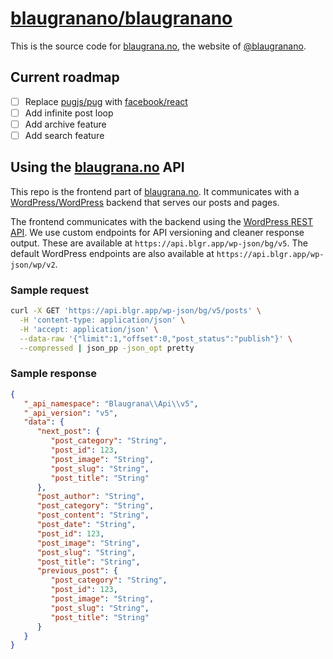 # [blaugranano/blaugranano](https://github.com/blaugranano/blaugranano)

This is the source code for [blaugrana.no](https://www.blaugrana.no/), the website of [@blaugranano](https://github.com/blaugranano).

## Current roadmap

- [ ] Replace [pugjs/pug](https://github.com/pugjs/pug) with [facebook/react](https://github.com/facebook/react)
- [ ] Add infinite post loop
- [ ] Add archive feature
- [ ] Add search feature

## Using the [blaugrana.no](https://www.blaugrana.no/) API

This repo is the frontend part of [blaugrana.no](https://www.blaugrana.no/). It communicates with a [WordPress/WordPress](https://github.com/WordPress/WordPress) backend that serves our posts and pages.

The frontend communicates with the backend using the [WordPress REST API](https://developer.wordpress.org/rest-api/). We use custom endpoints for API versioning and cleaner response output. These are available at `https://api.blgr.app/wp-json/bg/v5`. The default WordPress endpoints are also available at `https://api.blgr.app/wp-json/wp/v2`.

### Sample request

```sh
curl -X GET 'https://api.blgr.app/wp-json/bg/v5/posts' \
  -H 'content-type: application/json' \
  -H 'accept: application/json' \
  --data-raw '{"limit":1,"offset":0,"post_status":"publish"}' \
  --compressed | json_pp -json_opt pretty
```

### Sample response

```json
{
   "_api_namespace": "Blaugrana\\Api\\v5",
   "_api_version": "v5",
   "data": {
      "next_post": {
         "post_category": "String",
         "post_id": 123,
         "post_image": "String",
         "post_slug": "String",
         "post_title": "String"
      },
      "post_author": "String",
      "post_category": "String",
      "post_content": "String",
      "post_date": "String",
      "post_id": 123,
      "post_image": "String",
      "post_slug": "String",
      "post_title": "String",
      "previous_post": {
         "post_category": "String",
         "post_id": 123,
         "post_image": "String",
         "post_slug": "String",
         "post_title": "String"
      }
   }
}
```
